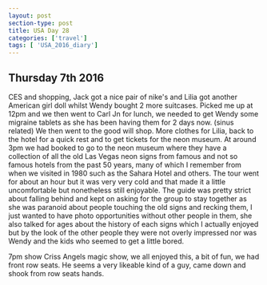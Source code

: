 ```yaml
---
layout: post
section-type: post
title: USA Day 28
categories: ['travel']
tags: [ 'USA_2016_diary']
---
```

## Thursday 7th 2016  

CES and shopping, Jack got a nice pair of nike's and Lilia got another American girl doll whilst Wendy bought 2 more suitcases. Picked me up at 12pm and we then went to Carl Jn for lunch, we needed to get Wendy some migraine tablets as she has been having them for 2 days now. (sinus related) We then went to the good will shop. More clothes for Lilia, back to the hotel for a quick rest and to get tickets for the neon museum.
At around 3pm we had booked to go to the neon museum where they have a collection of all the old Las Vegas neon signs from famous and not so famous hotels from the past 50 years, many of which I remember from when we visited in 1980 such as the Sahara Hotel and others. The tour went for about an hour but it was very very cold and that made it a little uncomfortable but nonetheless still enjoyable. The guide was pretty strict about falling behind and kept on asking for the group to stay together as she was paranoid about people touching the old signs and recking them, I just wanted to have photo opportunities without other people in them, she also talked for ages about the history of each signs which I actually enjoyed but by the look of the other people they were not overly impressed nor was Wendy and the kids who seemed to get a little bored.

7pm show Criss Angels magic show, we all enjoyed this, a bit of fun, we had front row seats. He seems a very likeable kind of a guy, came down and shook from row seats hands.   
